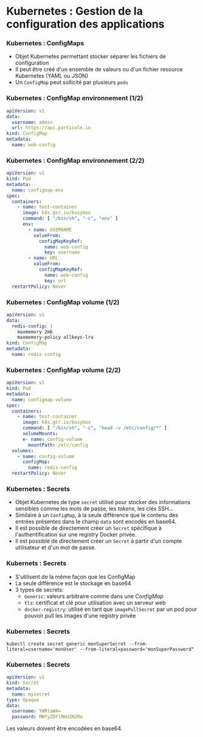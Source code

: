 # Kubernetes : Gestion de la configuration des applications

### Kubernetes : ConfigMaps

- Objet Kubernetes permettant stocker séparer les fichiers de configuration
- Il peut être créé d'un ensemble de valeurs ou d'un fichier resource Kubernetes (YAML ou JSON)
- Un `ConfigMap` peut sollicité par plusieurs `pods`

### Kubernetes : ConfigMap environnement (1/2)

```yaml
apiVersion: v1
data:
  username: admin
  url: https://api.particule.io
kind: ConfigMap
metadata:
  name: web-config
```

### Kubernetes : ConfigMap environnement (2/2)

```yaml
apiVersion: v1
kind: Pod
metadata:
  name: configmap-env
spec:
  containers:
    - name: test-container
      image: k8s.gcr.io/busybox
      command: [ "/bin/sh", "-c", "env" ]
      env:
        - name: USERNAME
          valueFrom:
            configMapKeyRef:
              name: web-config
              key: username
        - name: URL
          valueFrom:
            configMapKeyRef:
              name: web-config
              key: url
  restartPolicy: Never
```

### Kubernetes : ConfigMap volume (1/2)

```yaml
apiVersion: v1
data:
  redis-config: |
    maxmemory 2mb
    maxmemory-policy allkeys-lru
kind: ConfigMap
metadata:
  name: redis-config
```

### Kubernetes : ConfigMap volume (2/2)

```yaml
apiVersion: v1
kind: Pod
metadata:
  name: configmap-volume
spec:
  containers:
    - name: test-container
      image: k8s.gcr.io/busybox
      command: [ "/bin/sh", "-c", "head -v /etc/config/*" ]
      volumeMounts:
      e- name: config-volume
        mountPath: /etc/config
  volumes:
    - name: config-volume
      configMap:
        name: redis-config
  restartPolicy: Never
```

### Kubernetes : Secrets

- Objet Kubernetes de type `secret` utilisé pour stocker des informations sensibles comme les mots de passe, les _tokens_, les clés SSH...
- Similaire à un `ConfigMap`, à la seule différence que le contenu des entrées présentes dans le champ `data` sont encodés en base64.
- Il est possible de directement créer un `Secret` spécifique à l'authentification sur une registry Docker privée.
- Il est possible de directement créer un `Secret` à partir d'un compte utilisateur et d'un mot de passe.

### Kubernets : Secrets

- S'utilisent de la même façon que les ConfigMap
- La seule différence est le stockage en base64
- 3 types de secrets:
  - `Generic`: valeurs arbitraire comme dans une *ConfigMap*
  - `tls`: certificat et clé pour utilisation avec un serveur web
  - `docker-registry`: utilisé en tant que `imagePullSecret` par un pod pour pouvoir pull les images d'une registry privée

### Kubernetes : Secrets


```console
kubectl create secret generic monSuperSecret --from-literal=username='monUser' --from-literal=password='monSuperPassword"
```

### Kubernetes : Secrets

```yaml
apiVersion: v1
kind: Secret
metadata:
  name: mysecret
type: Opaque
data:
  username: YWRtaW4=
  password: MWYyZDFlMmU2N2Rm
```

Les valeurs doivent être encodées en base64.

